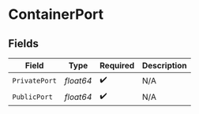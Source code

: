 # ContainerPort


## Fields

| Field              | Type               | Required           | Description        |
| ------------------ | ------------------ | ------------------ | ------------------ |
| `PrivatePort`      | *float64*          | :heavy_check_mark: | N/A                |
| `PublicPort`       | *float64*          | :heavy_check_mark: | N/A                |